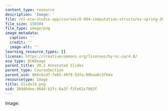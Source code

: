 ```yaml
---
content_type: resource
description: 'Image: '
file: /ol-ocw-studio-app/courses/6-004-computation-structures-spring-2017/30dd6dee964db2fc6a3ff3fe61c70d3f_Slide14.png
file_size: 150304
file_type: image/png
image_metadata:
  caption: ''
  credit: ''
  image-alt: ''
learning_resource_types: []
license: https://creativecommons.org/licenses/by-nc-sa/4.0/
ocw_type: OCWImage
parent_title: 20.1 Annotated Slides
parent_type: CourseSection
parent_uid: 866cbcd7-fe65-4979-53fa-90baa0c3f6da
resourcetype: Image
title: Slide14.png
uid: 30dd6dee-964d-b2fc-6a3f-f3fe61c70d3f
---
```

Image: 